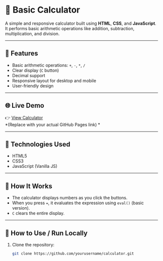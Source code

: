 # 🔢 Basic Calculator

A simple and responsive calculator built using **HTML**, **CSS**, and **JavaScript**. It performs basic arithmetic operations like addition, subtraction, multiplication, and division.

---

## 📌 Features

- Basic arithmetic operations: `+`, `-`, `*`, `/`
- Clear display (`C` button)
- Decimal support
- Responsive layout for desktop and mobile
- User-friendly design

---

## 🌐 Live Demo

👉 [View Calculator](https://github.com/Dinesh123svr/)  
*(Replace with your actual GitHub Pages link) *

---

## 🚀 Technologies Used

- HTML5
- CSS3
- JavaScript (Vanilla JS)

---

## 🧠 How It Works

- The calculator displays numbers as you click the buttons.
- When you press `=`, it evaluates the expression using `eval()` (basic version).
- `C` clears the entire display.

---

## 📂 How to Use / Run Locally

1. Clone the repository:
   ```bash
   git clone https://github.com/yourusername/calculator.git
